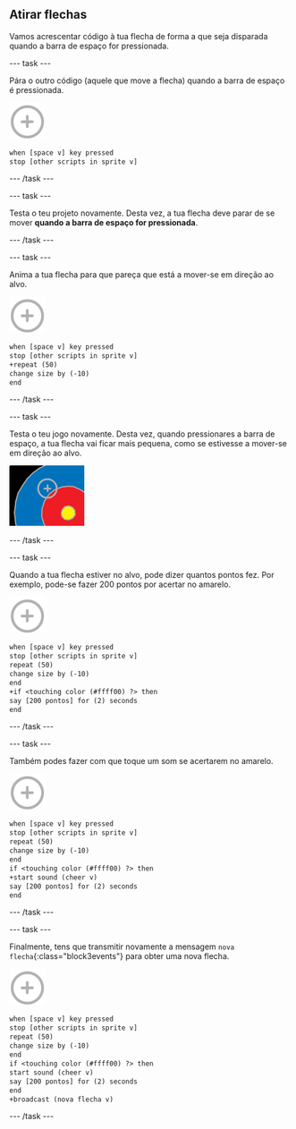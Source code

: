 ## Atirar flechas

Vamos acrescentar código à tua flecha de forma a que seja disparada quando a barra de espaço for pressionada.

--- task ---

Pára o outro código (aquele que move a flecha) quando a barra de espaço é pressionada.

![ator alvo](images/target-sprite.png)

```blocks3
when [space v] key pressed
stop [other scripts in sprite v]
```

--- /task ---

--- task ---

Testa o teu projeto novamente. Desta vez, a tua flecha deve parar de se mover **quando a barra de espaço for pressionada**.

--- /task ---

--- task ---

Anima a tua flecha para que pareça que está a mover-se em direção ao alvo.

![ator alvo](images/target-sprite.png)

```blocks3
when [space v] key pressed
stop [other scripts in sprite v]
+repeat (50)
change size by (-10)
end
```

--- /task ---

--- task ---

Testa o teu jogo novamente. Desta vez, quando pressionares a barra de espaço, a tua flecha vai ficar mais pequena, como se estivesse a mover-se em direção ao alvo.

![alvo com a mira em cima](images/archery-animate-test.png)

--- /task ---

--- task ---

Quando a tua flecha estiver no alvo, pode dizer quantos pontos fez. Por exemplo, pode-se fazer 200 pontos por acertar no amarelo.

![ator alvo](images/target-sprite.png)

```blocks3
when [space v] key pressed
stop [other scripts in sprite v]
repeat (50)
change size by (-10)
end
+if <touching color (#ffff00) ?> then
say [200 pontos] for (2) seconds
end
```

--- /task ---

--- task ---

Também podes fazer com que toque um som se acertarem no amarelo.

![ator alvo](images/target-sprite.png)

```blocks3
when [space v] key pressed
stop [other scripts in sprite v]
repeat (50)
change size by (-10)
end
if <touching color (#ffff00) ?> then
+start sound (cheer v)
say [200 pontos] for (2) seconds
end
```

--- /task ---

--- task ---

Finalmente, tens que transmitir novamente a mensagem `nova flecha`{:class="block3events"} para obter uma nova flecha.

![ator alvo](images/target-sprite.png)

```blocks3
when [space v] key pressed
stop [other scripts in sprite v]
repeat (50)
change size by (-10)
end
if <touching color (#ffff00) ?> then
start sound (cheer v)
say [200 pontos] for (2) seconds
end
+broadcast (nova flecha v)
```

--- /task ---